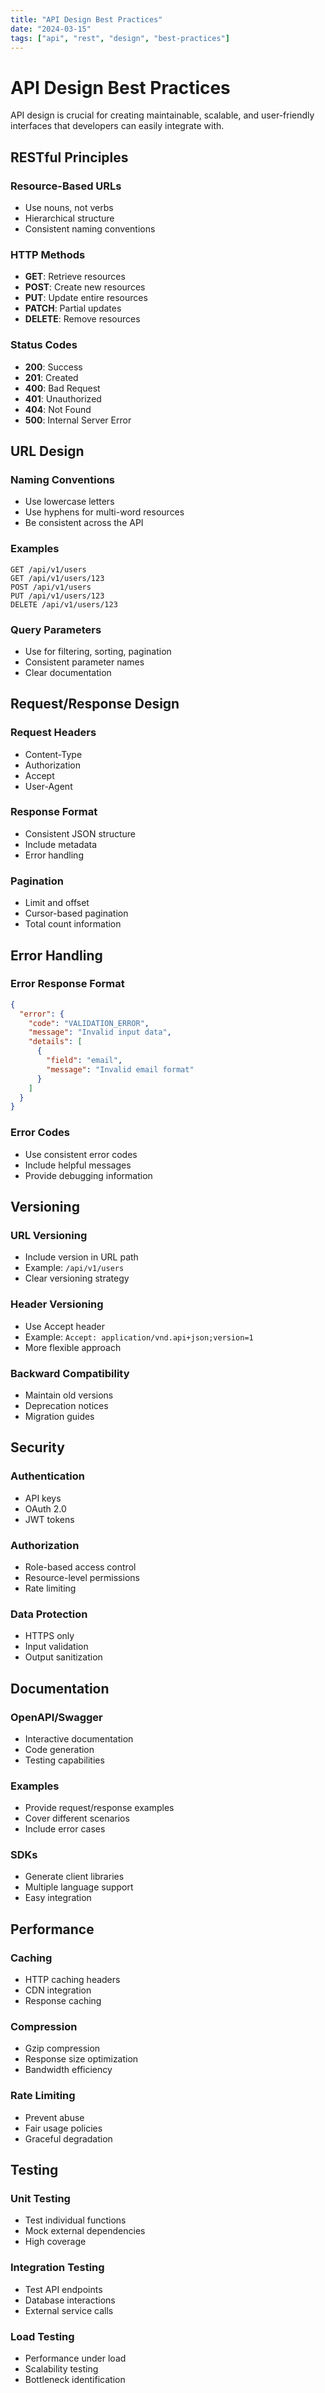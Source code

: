 ```yaml
---
title: "API Design Best Practices"
date: "2024-03-15"
tags: ["api", "rest", "design", "best-practices"]
---
```


# API Design Best Practices

API design is crucial for creating maintainable, scalable, and user-friendly interfaces that developers can easily integrate with.

## RESTful Principles

### Resource-Based URLs
- Use nouns, not verbs
- Hierarchical structure
- Consistent naming conventions

### HTTP Methods
- **GET**: Retrieve resources
- **POST**: Create new resources
- **PUT**: Update entire resources
- **PATCH**: Partial updates
- **DELETE**: Remove resources

### Status Codes
- **200**: Success
- **201**: Created
- **400**: Bad Request
- **401**: Unauthorized
- **404**: Not Found
- **500**: Internal Server Error

## URL Design

### Naming Conventions
- Use lowercase letters
- Use hyphens for multi-word resources
- Be consistent across the API

### Examples
```
GET /api/v1/users
GET /api/v1/users/123
POST /api/v1/users
PUT /api/v1/users/123
DELETE /api/v1/users/123
```

### Query Parameters
- Use for filtering, sorting, pagination
- Consistent parameter names
- Clear documentation

## Request/Response Design

### Request Headers
- Content-Type
- Authorization
- Accept
- User-Agent

### Response Format
- Consistent JSON structure
- Include metadata
- Error handling

### Pagination
- Limit and offset
- Cursor-based pagination
- Total count information

## Error Handling

### Error Response Format
```json
{
  "error": {
    "code": "VALIDATION_ERROR",
    "message": "Invalid input data",
    "details": [
      {
        "field": "email",
        "message": "Invalid email format"
      }
    ]
  }
}
```

### Error Codes
- Use consistent error codes
- Include helpful messages
- Provide debugging information

## Versioning

### URL Versioning
- Include version in URL path
- Example: `/api/v1/users`
- Clear versioning strategy

### Header Versioning
- Use Accept header
- Example: `Accept: application/vnd.api+json;version=1`
- More flexible approach

### Backward Compatibility
- Maintain old versions
- Deprecation notices
- Migration guides

## Security

### Authentication
- API keys
- OAuth 2.0
- JWT tokens

### Authorization
- Role-based access control
- Resource-level permissions
- Rate limiting

### Data Protection
- HTTPS only
- Input validation
- Output sanitization

## Documentation

### OpenAPI/Swagger
- Interactive documentation
- Code generation
- Testing capabilities

### Examples
- Provide request/response examples
- Cover different scenarios
- Include error cases

### SDKs
- Generate client libraries
- Multiple language support
- Easy integration

## Performance

### Caching
- HTTP caching headers
- CDN integration
- Response caching

### Compression
- Gzip compression
- Response size optimization
- Bandwidth efficiency

### Rate Limiting
- Prevent abuse
- Fair usage policies
- Graceful degradation

## Testing

### Unit Testing
- Test individual functions
- Mock external dependencies
- High coverage

### Integration Testing
- Test API endpoints
- Database interactions
- External service calls

### Load Testing
- Performance under load
- Scalability testing
- Bottleneck identification
